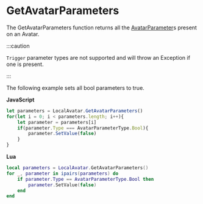# GetAvatarParameters

The GetAvatarParameters function returns all the [AvatarParameter](./../avatarparameter/index.md)s present on an Avatar.

:::caution

`Trigger` parameter types are not supported and will throw an Exception if one is present.

:::

The following example sets all bool parameters to true.

**JavaScript**
```js
let parameters = LocalAvatar.GetAvatarParameters()
for(let i = 0; i < parameters.length; i++){
    let parameter = parameters[i]
    if(parameter.Type === AvatarParameterType.Bool){
        parameter.SetValue(false)
    }
}
```

**Lua**
```lua
local parameters = LocalAvatar.GetAvatarParameters()
for _, parameter in ipairs(parameters) do
    if parameter.Type == AvatarParameterType.Bool then
        parameter.SetValue(false)
    end
end
```